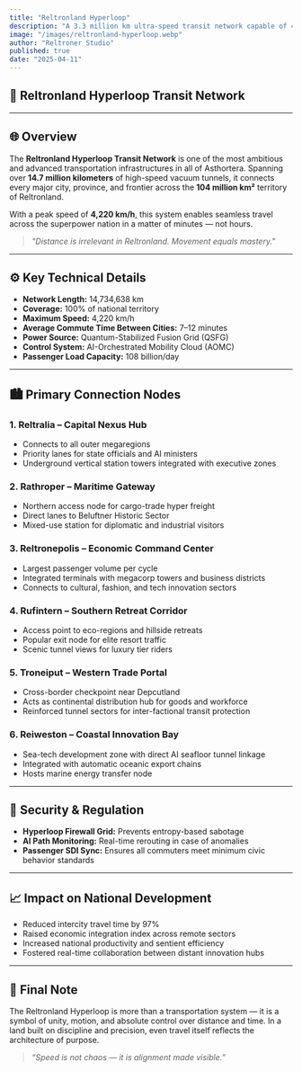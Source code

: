```yaml
---
title: "Reltronland Hyperloop"
description: "A 3.3 million km ultra-speed transit network capable of 4,220 km/h, connecting every corner of Reltronland's 25 million km² territory with zero-delay travel."
image: "/images/reltronland-hyperloop.webp"
author: "Reltroner Studio"
published: true
date: "2025-04-11"
---
```

## 🚄 Reltronland Hyperloop Transit Network

---

## 🌐 Overview
The **Reltronland Hyperloop Transit Network** is one of the most ambitious and advanced transportation infrastructures in all of Asthortera. Spanning over **14.7 million kilometers** of high-speed vacuum tunnels, it connects every major city, province, and frontier across the **104 million km²** territory of Reltronland.

With a peak speed of **4,220 km/h**, this system enables seamless travel across the superpower nation in a matter of minutes — not hours.

> _"Distance is irrelevant in Reltronland. Movement equals mastery."_

---

## ⚙️ Key Technical Details
- **Network Length:** 14,734,638 km
- **Coverage:** 100% of national territory
- **Maximum Speed:** 4,220 km/h
- **Average Commute Time Between Cities:** 7–12 minutes
- **Power Source:** Quantum-Stabilized Fusion Grid (QSFG)
- **Control System:** AI-Orchestrated Mobility Cloud (AOMC)
- **Passenger Load Capacity:** 108 billion/day

---

## 🏙️ Primary Connection Nodes

### 1. **Reltralia** – Capital Nexus Hub
- Connects to all outer megaregions
- Priority lanes for state officials and AI ministers
- Underground vertical station towers integrated with executive zones

### 2. **Rathroper** – Maritime Gateway
- Northern access node for cargo-trade hyper freight
- Direct lanes to Beluftner Historic Sector
- Mixed-use station for diplomatic and industrial visitors

### 3. **Reltronepolis** – Economic Command Center
- Largest passenger volume per cycle
- Integrated terminals with megacorp towers and business districts
- Connects to cultural, fashion, and tech innovation sectors

### 4. **Rufintern** – Southern Retreat Corridor
- Access point to eco-regions and hillside retreats
- Popular exit node for elite resort traffic
- Scenic tunnel views for luxury tier riders

### 5. **Troneiput** – Western Trade Portal
- Cross-border checkpoint near Depcutland
- Acts as continental distribution hub for goods and workforce
- Reinforced tunnel sectors for inter-factional transit protection

### 6. **Reiweston** – Coastal Innovation Bay
- Sea-tech development zone with direct AI seafloor tunnel linkage
- Integrated with automatic oceanic export chains
- Hosts marine energy transfer node

---

## 🚨 Security & Regulation
- **Hyperloop Firewall Grid:** Prevents entropy-based sabotage
- **AI Path Monitoring:** Real-time rerouting in case of anomalies
- **Passenger SDI Sync:** Ensures all commuters meet minimum civic behavior standards

---

## 📈 Impact on National Development
- Reduced intercity travel time by 97%
- Raised economic integration index across remote sectors
- Increased national productivity and sentient efficiency
- Fostered real-time collaboration between distant innovation hubs

---

## 📌 Final Note
The Reltronland Hyperloop is more than a transportation system — it is a symbol of unity, motion, and absolute control over distance and time. In a land built on discipline and precision, even travel itself reflects the architecture of purpose.

> _“Speed is not chaos — it is alignment made visible.”_
